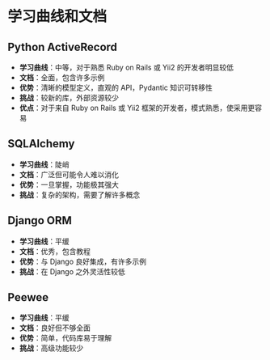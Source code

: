 # 学习曲线和文档

## Python ActiveRecord
- **学习曲线**：中等，对于熟悉 Ruby on Rails 或 Yii2 的开发者明显较低
- **文档**：全面，包含许多示例
- **优势**：清晰的模型定义，直观的 API，Pydantic 知识可转移性
- **挑战**：较新的库，外部资源较少
- **优点**：对于来自 Ruby on Rails 或 Yii2 框架的开发者，模式熟悉，使采用更容易

## SQLAlchemy
- **学习曲线**：陡峭
- **文档**：广泛但可能令人难以消化
- **优势**：一旦掌握，功能极其强大
- **挑战**：复杂的架构，需要了解许多概念

## Django ORM
- **学习曲线**：平缓
- **文档**：优秀，包含教程
- **优势**：与 Django 良好集成，有许多示例
- **挑战**：在 Django 之外灵活性较低

## Peewee
- **学习曲线**：平缓
- **文档**：良好但不够全面
- **优势**：简单，代码库易于理解
- **挑战**：高级功能较少